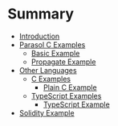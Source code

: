 # Summary

- [Introduction](intro.md)
- [Parasol C Examples](parasol_examples/README.md)
  - [Basic Example](parasol_examples/basic.md)
  - [Propagate Example](parasol_examples/propagate.md)
- [Other Languages](other_langs/README.md)
  - [C Examples](other_langs/c_examples/README.md)
    - [Plain C Example](other_langs/c_examples/c_example.md)
  - [TypeScript Examples](other_langs/ts_examples/README.md)
    - [TypeScript Example](other_langs/ts_examples/typescript_example.md)
- [Solidity Example](solidity_example.md)
<!-- Uncomment to test error output: -->
<!-- - [Test Error](test_error.md) -->
